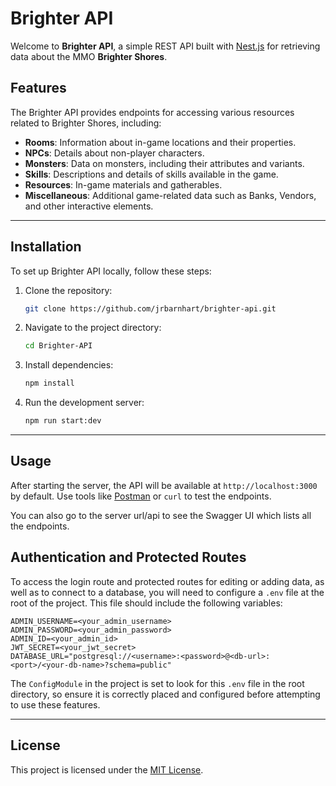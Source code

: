 # Brighter API

Welcome to **Brighter API**, a simple REST API built with [Nest.js](https://nestjs.com/) for retrieving data about the MMO **Brighter Shores**.

## Features

The Brighter API provides endpoints for accessing various resources related to Brighter Shores, including:

- **Rooms**: Information about in-game locations and their properties.
- **NPCs**: Details about non-player characters.
- **Monsters**: Data on monsters, including their attributes and variants.
- **Skills**: Descriptions and details of skills available in the game.
- **Resources**: In-game materials and gatherables.
- **Miscellaneous**: Additional game-related data such as Banks, Vendors, and other interactive elements.

---

## Installation

To set up Brighter API locally, follow these steps:

1. Clone the repository:

   ```bash
   git clone https://github.com/jrbarnhart/brighter-api.git
   ```

2. Navigate to the project directory:

   ```bash
   cd Brighter-API
   ```

3. Install dependencies:

   ```bash
   npm install
   ```

4. Run the development server:
   ```bash
   npm run start:dev
   ```

---

## Usage

After starting the server, the API will be available at `http://localhost:3000` by default. Use tools like [Postman](https://www.postman.com/) or `curl` to test the endpoints.

You can also go to the server url/api to see the Swagger UI which lists all the endpoints.

## Authentication and Protected Routes

To access the login route and protected routes for editing or adding data, as well as to connect to a database, you will need to configure a `.env` file at the root of the project. This file should include the following variables:

```
ADMIN_USERNAME=<your_admin_username>
ADMIN_PASSWORD=<your_admin_password>
ADMIN_ID=<your_admin_id>
JWT_SECRET=<your_jwt_secret>
DATABASE_URL="postgresql://<username>:<password>@<db-url>:<port>/<your-db-name>?schema=public"
```

The `ConfigModule` in the project is set to look for this `.env` file in the root directory, so ensure it is correctly placed and configured before attempting to use these features.

---

## License

This project is licensed under the [MIT License](LICENSE).
